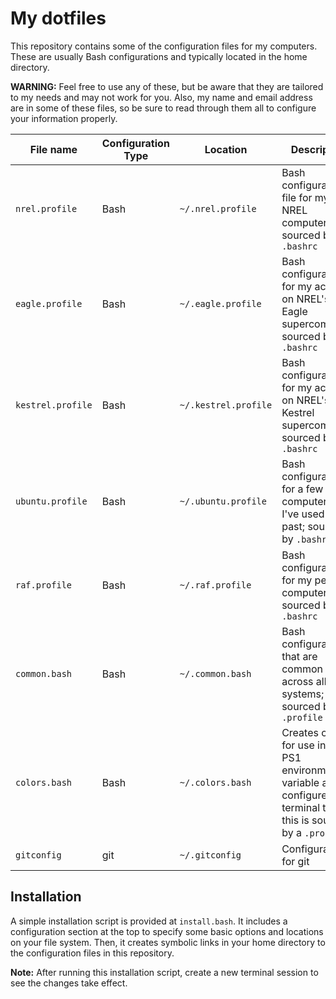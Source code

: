 
# My dotfiles

This repository contains some of the configuration files for my computers.
These are usually Bash configurations and typically located in the home directory.

**WARNING:** Feel free to use any of these, but be aware that they are tailored to my needs
and may not work for you. Also, my name and email address are in some of these files, so
be sure to read through them all to configure your information properly.

| File name | Configuration Type | Location |  Description |
|-----------|--------------------|----------|--------------|
| `nrel.profile` | Bash | `~/.nrel.profile` | Bash configuration file for my NREL computers; sourced by `.bashrc` |
| `eagle.profile` | Bash | `~/.eagle.profile` | Bash configuration for my account on NREL's Eagle supercomputer; sourced by `.bashrc` |
| `kestrel.profile` | Bash | `~/.kestrel.profile` | Bash configuration for my account on NREL's Kestrel supercomputer; sourced by `.bashrc` |
| `ubuntu.profile` | Bash | `~/.ubuntu.profile` | Bash configuration for a few Linux computers that I've used in the past; sourced by `.bashrc` |
| `raf.profile` | Bash | `~/.raf.profile` | Bash configuration for my personal computer; sourced by `.bashrc` |
| `common.bash` | Bash | `~/.common.bash` | Bash configurations that are common across all systems; this is sourced by a `.profile` |
| `colors.bash` | Bash | `~/.colors.bash` | Creates colors for use in the PS1 environment variable and to configure the terminal text; this is sourced by a `.profile` |
| `gitconfig` | git | `~/.gitconfig` | Configuration for git |

## Installation

A simple installation script is provided at `install.bash`.
It includes a configuration section at the top to specify some basic options and
locations on your file system.
Then, it creates symbolic links in your home directory to the configuration files
in this repository.

**Note:** After running this installation script, create a new terminal session to
see the changes take effect.
